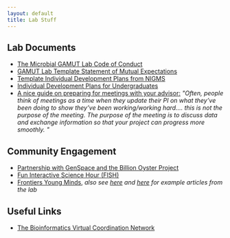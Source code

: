 ```yaml
---
layout: default
title: Lab Stuff
---
```



## Lab Documents

 - [The Microbial GAMUT Lab Code of Conduct](https://docs.google.com/document/d/1oIl3KVoj9SlTqPgjJTTRfD2SPOwJJRakJYxFUQ9nIgQ/edit?usp=sharing)
 - [GAMUT Lab Template Statement of Mutual Expectations](https://docs.google.com/document/d/1Ln3QLHA_XG0hPbP7AUwEF1SwtBIA_tnpbp5B4Gko_jo/edit?usp=sharing)
 - [Template Individual Development Plans from NIGMS](https://nigms.nih.gov/training/strategicplanimplementationblueprint/Pages/IndividualDevelopmentPlans.aspx)
 - [Individual Development Plans for Undergraduates](https://undergrad.ucf.edu/whatsnext/faculty-staff/resources/individual-development-plans-idps-for-undergraduate-students/)
 - [A nice guide on preparing for meetings with your advisor:](http://www.avasthilab.org/2017/03/14/what-to-bring-to-a-meeting-with-your-advisor/) *"Often, people think of meetings as a time when they update their PI on what they’ve been doing to show they’ve been working/working hard.... this is not the purpose of the meeting. The purpose of the meeting is to discuss data and exchange information so that your project can progress more smoothly. "*
 
## Community Engagement

 - [Partnership with GenSpace and the Billion Oyster Project](https://experiment.com/projects/predicting-the-impact-of-billion-oysters-on-microbially-driven-biogeochemical-cycling-in-new-york-city-waterways)
 - [Fun Interactive Science Hour (FISH)](https://usc-fish.github.io/)
 - [Frontiers Young Minds](https://kids.frontiersin.org/), *also see [here](https://kids.frontiersin.org/article/10.3389/frym.2022.714713) and [here](https://kids.frontiersin.org/article/10.3389/frym.2019.00102) for example articles from the lab*

## Useful Links

 - [The Bioinformatics Virtual Coordination Network](https://biovcnet.github.io/)

 
